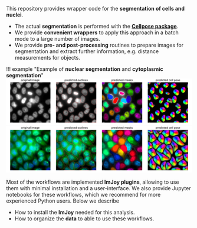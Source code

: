 
This repository provides wrapper code for the **segmentation of cells and nuclei**. 

* The actual **segmentation** is performed with the [**Cellpose package**](https://github.com/mouseland/cellpose).
* We provide **convenient wrappers** to apply this approach in a batch mode to a large number of images.
* We provide **pre- and post-processing** routines to prepare images for segmentation and extract further information, e.g. distance measurements for objects.  

!!! example "Example of **nuclear segmentation** and **cytoplasmic segmentation**"
    ![segmentation__nuclei](img/segmentation__nuclei.png)
    ![segmentation__cells](img/segmentation__cells.png)

Most of the workflows are implemented **ImJoy plugins**, allowing to use them with minimal installation and a user-interface. We also provide Jupyter notebooks for these workflows, which we recommend for more experienced Python users. Below we describe 

* How to install the **ImJoy** needed for this analysis. 
* How to organize the **data** to able to use these workflows.

